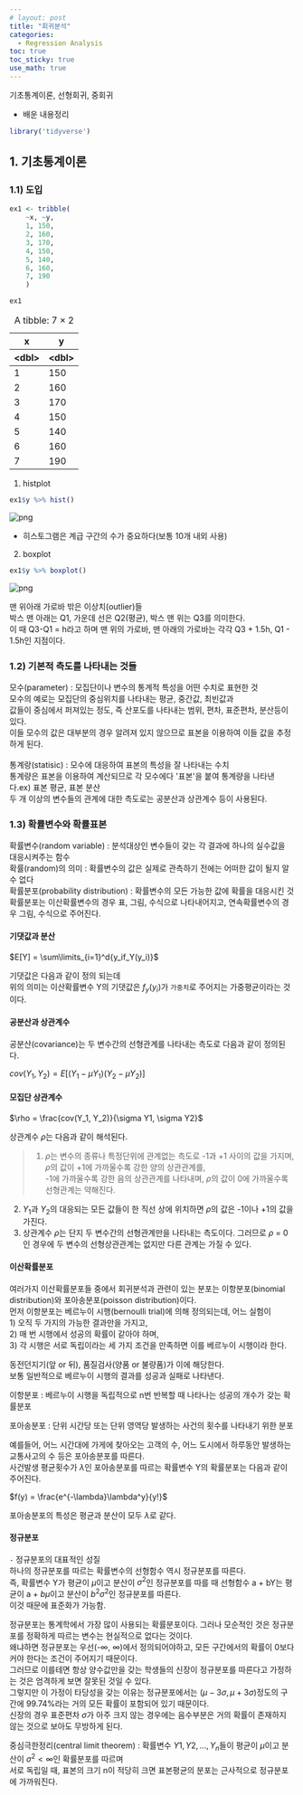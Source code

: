 ```yaml
---
# layout: post
title: "회귀분석"
categories: 
  - Regression Analysis
toc: true
toc_sticky: true
use_math: true
---
```

기초통계이론, 선형회귀, 중회귀

- 배운 내용정리


```R
library('tidyverse')
```

## 1. 기초통계이론

### 1.1) 도입


```R
ex1 <- tribble(
    ~x, ~y,
    1, 150,
    2, 160,
    3, 170,
    4, 150,
    5, 140,
    6, 160,
    7, 190
    )
```


```R
ex1
```


<table class="dataframe">
<caption>A tibble: 7 × 2</caption>
<thead>
	<tr><th scope=col>x</th><th scope=col>y</th></tr>
	<tr><th scope=col>&lt;dbl&gt;</th><th scope=col>&lt;dbl&gt;</th></tr>
</thead>
<tbody>
	<tr><td>1</td><td>150</td></tr>
	<tr><td>2</td><td>160</td></tr>
	<tr><td>3</td><td>170</td></tr>
	<tr><td>4</td><td>150</td></tr>
	<tr><td>5</td><td>140</td></tr>
	<tr><td>6</td><td>160</td></tr>
	<tr><td>7</td><td>190</td></tr>
</tbody>
</table>



1) histplot


```R
ex1$y %>% hist()
```


    
![png](2022-08-10_%E1%84%92%E1%85%AC%E1%84%80%E1%85%B1%E1%84%87%E1%85%AE%E1%86%AB%E1%84%89%E1%85%A5%E1%86%A8_files/2022-08-10_%E1%84%92%E1%85%AC%E1%84%80%E1%85%B1%E1%84%87%E1%85%AE%E1%86%AB%E1%84%89%E1%85%A5%E1%86%A8_9_0.png)
    


- 히스토그램은 계급 구간의 수가 중요하다(보통 10개 내외 사용)

2) boxplot


```R
ex1$y %>% boxplot()
```


    
![png](2022-08-10_%E1%84%92%E1%85%AC%E1%84%80%E1%85%B1%E1%84%87%E1%85%AE%E1%86%AB%E1%84%89%E1%85%A5%E1%86%A8_files/2022-08-10_%E1%84%92%E1%85%AC%E1%84%80%E1%85%B1%E1%84%87%E1%85%AE%E1%86%AB%E1%84%89%E1%85%A5%E1%86%A8_12_0.png)
    


맨 위아래 가로바 밖은 이상치(outlier)들<br>
박스 맨 아래는 Q1, 가운데 선은 Q2(평균), 박스 맨 위는 Q3를 의미한다.<br>
이 때 Q3-Q1 = h라고 하며 맨 위의 가로바, 맨 아래의 가로바는 각각 Q3 + 1.5h, Q1 - 1.5h인 지점이다.

### 1.2) 기본적 측도를 나타내는 것들

모수(parameter) : 모집단이나 변수의 통계적 특성을 어떤 수치로 표현한 것<br>
모수의 예로는 모집단의 중심위치를 나타내는 평균, 중간값, 최빈값과<br>
값들이 중심에서 퍼져있는 정도, 즉 산포도를 나타내는 범위, 편차, 표준편차, 분산등이 있다.<br>
이들 모수의 값은 대부분의 경우 알려져 있지 않으므로 표본을 이용하여 이들 값을 추정하게 된다.<br>
<br>
통계랑(statisic) : 모수에 대응하여 표본의 특성을 잘 나타내는 수치<br>
통계량은 표본을 이용하여 계산되므로 각 모수에다 '표본'을 붙여 통계량을 나타낸다.ex) 표본 평균, 표본 분산<br>
두 개 이상의 변수들의 관계에 대한 측도로는 공분산과 상관계수 등이 사용된다.

### 1.3) 확률변수와 확률표본

확률변수(random variable) : 분석대상인 변수들이 갖는 각 결과에 하나의 실수값을 대응시켜주는 함수<br>
확률(random)의 의미 : 확률변수의 값은 실제로 관측하기 전에는 어떠한 값이 될지 알 수 없다<br>
확률분포(probability distribution) : 확률변수의 모든 가능한 값에 확률을 대응시킨 것<br>
확률분포는 이산확률변수의 경우 표, 그림, 수식으로 나타내어지고, 연속확률변수의 경우 그림, 수식으로 주어진다.

#### 기댓값과 분산

$E[Y] = \sum\limits_{i=1}^d{y_if_Y(y_i)}$

기댓값은 다음과 같이 정의 되는데<br>
위의 의미는 이산확률변수 Y의 기댓값은 $f_y(y_i)$가 `가중치`로 주어지는 가중평균이라는 것이다.

#### 공분산과 상관계수

공분산(covariance)는 두 변수간의 선형관계를 나타내는 측도로 다음과 같이 정의된다.

$cov(Y_1, Y_2) = E[(Y_1 - \mu Y_1)(Y_2 - \mu Y_2)]$

#### 모집단 상관계수

$\rho = \frac{cov(Y_1, Y_2)}{\sigma Y1, \sigma Y2}$

상관계수 $\rho$는 다음과 같이 해석된다.<br>
> 1) $\rho$는 변수의 종류나 특정단위에 관계없는 측도로 -1과 +1 사이의 값을 가지며, $\rho$의 값이 +1에 가까울수록 강한 양의 상관관계를,<br>-1에 가까울수록 강한 음의 상관관계를 나타내며, $\rho$의 값이 0에 가까울수록 선형관계는 약해진다.<br>
 2) $Y_1$과 $Y_2$의 대응되는 모든 값들이 한 직선 상에 위치하면 $\rho$의 값은 -1이나 +1의 값을 가진다.<br>
 3) 상관계수 $\rho$는 단지 두 변수간의 선형관계만을 나타내는 측도이다. 그러므로 $\rho$ = 0인 경우에 두 변수의 선형상관관계는 없지만 다른 관계는 가질 수 있다.

#### 이산확률분포

여러가지 이산확률분포들 중에서 회귀분석과 관련이 있는 분포는 이항분포(binomial distribution)와 포아송분포(poisson distribution)이다.<br>
먼저 이항분포는 베르누이 시행(bernoulli trial)에 의해 정의되는데, 어느 실험이<br> 1) 오직 두 가지의 가능한 결과만을 가지고,<br> 2) 매 번 시행에서 성공의 확률이 같아야 하며,<br>
3) 각 시행은 서로 독립이라는 세 가지 조건을 만족하면 이를 베르누이 시행이라 한다.

동전던지기(앞 or 뒤), 품질검사(양품 or 불량품)가 이에 해당한다.<br>
보통 일반적으로 베르누이 시행의 결과를 성공과 실패로 나타낸다.

이항분포 : 베르누이 시행을 독립적으로 n번 반복할 때 나타나는 성공의 개수가 갖는 확률분포

포아송분포 : 단위 시간당 또는 단위 영역당 발생하는 사건의 횟수를 나타내기 위한 분포

예를들어, 어느 시간대에 가게에 찾아오는 고객의 수, 어느 도시에서 하루동안 발생하는 교통사고의 수 등은 포아송분포를 따른다.<br>
사건발생 평균횟수가 $\lambda$인 포아송분포를 따르는 확률변수 Y의 확률분포는 다음과 같이 주어진다.

$f(y) = \frac{e^{-\lambda}\lambda^y}{y!}$ 

포아송분포의 특성은 평균과 분산이 모두 $\lambda$로 같다.

#### 정규분포

`-` 정규분포의 대표적인 성질<br>
하나의 정규분포를 따르는 확률변수의 선형함수 역시 정규분포를 따른다.<br>
즉, 확률변수 Y가 평균이 $\mu$이고 분산이 $\sigma^2$인 정규분포를 따를 때 선형함수 a + bY는 평균이 a + $b\mu$이고 분산이 $b^2\sigma^2$인 정규분포를 따른다.<br>
이것 때문에 표준화가 가능함.

정규분포는 통계학에서 가장 많이 사용되는 확률분포이다. 그러나 모순적인 것은 정규분포를 정확하게 따르는 변수는 현실적으로 없다는 것이다.<br>
왜냐하면 정규분포는 우선(-$\infty$, $\infty$)에서 정의되어야하고, 모든 구간에서의 확률이 0보다 커야 한다는 조건이 주어지기 때문이다.<br>
그러므로 이를테면 항상 양수값만을 갖는 학생들의 신장이 정규분포를 따른다고 가정하는 것은 엄격하게 보면 잘못된 것일 수 있다.<br>
그렇지만 이 가정이 타당성을 갖는 이유는 정규분포에서는 ($\mu -3\sigma, \mu +3\sigma$)정도의 구간에 99.74%라는 거의 모든 확률이 포함되어 있기 때문이다.<br>
신장의 경우 표준편차 $\sigma$가 아주 크지 않는 경우에는 음수부분은 거의 확률이 존재하지 않는 것으로 보아도 무방하게 된다.

중심극한정리(central limit theorem) : 확률변수 $Y1, Y2, ..., Y_n$들이 평균이 $\mu$이고 분산이 $\sigma^2 < \infty$인 확률분포를 따르며 <br>
서로 독립일 때, 표본의 크기 n이 적당히 크면 표본평균의 분포는 근사적으로 정규분포에 가까워진다. 


```R

```
